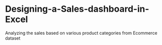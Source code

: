 # Designing-a-Sales-dashboard-in-Excel
Analyzing the sales based on various product categories from Ecommerce dataset

